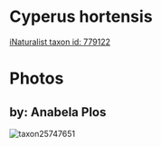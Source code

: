 
Cyperus hortensis
=================
  
[iNaturalist taxon id: 779122](https://www.inaturalist.org/taxa/779122)
# Photos

## by: Anabela Plos
  
![taxon25747651](https://inaturalist-open-data.s3.amazonaws.com/photos/28625458/medium.jpeg)